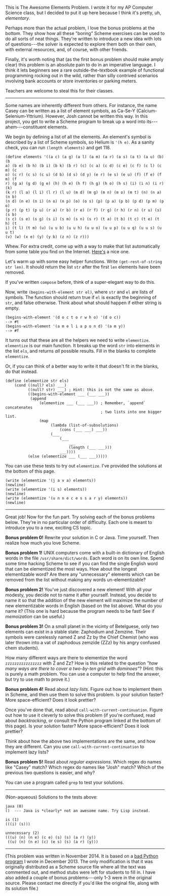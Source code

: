 This is The Awesome Elements Problem. I wrote it for my AP Computer Science
class, but I decided to put it up here because I think it's pretty, uh,
*elementary*.

Perhaps more than the actual problem, I love the bonus problems at the bottom.
They show how all these "boring" Scheme exercises can be used to do all sorts
of neat things. They're written to introduce a new idea with lots of
questions---the solver is expected to explore them both on their own, with
external resources, and, of course, with other friends.

Finally, it's worth noting that (as the first bonus problem should make amply
clear) this problem is an absolute pain to do in an imperative language. I
think it lets beginners see a rare outside-the-textbook example of functional
programming rocking out in the wild, rather than silly contrived scenarios
involving bank accounts or store inventories or parking meters.

Teachers are welcome to steal this for their classes.

---

Some names are inherently different from others. For instance, the name Casey
can be written as a list of element symbols, as Ca-Se-Y
(Calcium-Selenium-Yttrium). However, Josh cannot be written this way. In this
project, you get to write a Scheme program to break up a word into
its---ahem---constituent elements.

We begin by defining a list of all the elements. An element's symbol is
described by a list of Scheme symbols, so Helium is `'(h e)`. As a sanity
check, you can run `(length elements)` and get 118.

    (define elements '((a c) (a g) (a l) (a m) (a r) (a s) (a t) (a u) (b) (b
    a) (b e) (b h) (b i) (b k) (b r) (c) (c a) (c d) (c e) (c f) (c l) (c m) (c
    o) (c r) (c s) (c u) (d b) (d s) (d y) (e r) (e s) (e u) (f) (f e) (f m) (f
    r) (g a) (g d) (g e) (h) (h e) (h f) (h g) (h o) (h s) (i) (i n) (i r) (k)
    (k r) (l a) (l i) (l r) (l u) (m d) (m g) (m n) (m o) (m t) (n) (n a) (n b)
    (n d) (n e) (n i) (n o) (n p) (o) (o s) (p) (p a) (p b) (p d) (p m) (p o)
    (p r) (p t) (p u) (r a) (r b) (r e) (r f) (r g) (r h) (r n) (r u) (s) (s b)
    (s c) (s e) (s g) (s i) (s m) (s n) (s r) (t a) (t b) (t c) (t e) (t h) (t
    i) (t l) (t m) (u) (u u b) (u u h) (u u o) (u u p) (u u q) (u u s) (u u t)
    (v) (w) (x e) (y) (y b) (z n) (z r)))

Whew. For extra credit, come up with a way to make that list automatically from
some table you find on the Internet.
[Here's](http://akiscode.com/project_files/pt/periodictabledump.csv) a nice
one.


Let's warm up with some easy helper functions. Write
`(get-rest-of-string str len)`. It should return the list `str` after the first
`len` elements have been removed.

If you've written `compose` before, think of a super-elegant way to do this.

Now, write `(begins-with-element str el)`, where `str`
and `el` are lists of symbols. The function should return true if `el` is
exactly the beginning of `str`, and false otherwise. Think about what should
happen if either string is empty.

    (begins-with-element '(d o c t o r w h o) '(d o c))
    --> #t
    (begins-with-element '(a m e l i a p o n d) '(a m y))
    --> #f

It turns out that these are all the helpers we need to write `elementize`.
`elementize` is our main function. It breaks up the word `str` into elements
in the list `els`, and returns *all* possible results. Fill in the blanks to
complete `elementize`.

Or, if you can think of a better way to write it that doesn't fit in the
blanks, do that instead.

    (define (elementize str els)
        (cond ((null? els) ___)
              ((null? str) ___) ; Hint: this is not the same as above.
              ((begins-with-element ___ (___ ___))
               (append
                   (elementize ___ (___ ___)) ; Remember, `append` concatenates
                                              ; two lists into one bigger list.
                   (map
                        (lambda (list-of-subsolutions)
                            (cons (___ ___) ___))
                        (___
                            (___
                                ___
                                (length (___ ___)))
                            ___))))
              (else (elementize ___ (___ ___)))))


You can use these tests to try out `elementize`. I've provided the solutions
at the bottom of this page.

    (write (elementize '(j a v a) elements))
    (newline)
    (write (elementize '(i s) elements))
    (newline)
    (write (elementize '(u n n e c e s s a r y) elements))
    (newline)

---

Great job! Now for the fun part. Try solving each of the bonus problems below.
They're in no particular order of difficulty. Each one is meant to introduce
you to a new, exciting CS topic.

**Bonus problem 0!** Rewrite your solution in C or Java. Time yourself. Then
realize how much you love Scheme.

**Bonus problem 1!** UNIX computers come with a built-in dictionary of English
words in the file `/usr/share/dict/words`. Each word is on its own line. Spend
some time hacking Scheme to see if you can find the single English word that
can be elementized the most ways. How about the longest elementizable word? Are
there any "unnecessary" elements which can be removed from the list without
making any words un-elementizable?

**Bonus problem 2!** You've just discovered a new element! With all your
modesty, you decide not to name it after yourself. Instead, you decide to name
it so that the addition of the new element will maximize the number of new
elementizable words in English (based on the list above). What do you name it?
(This one is hard because the program needs to be fast! See if *memoization*
can be useful.)

**Bonus problem 3!** On a small planet in the vicinty of Betelguese, only two
elements can exist in a stable state: Zaphodium and Zemzine. Their symbols were
carelessly named Z and Zz by the Chief Chemist (who was later thrown into a vat
of zaphodous zemzide (ZZz) by his angry confused chem students).

How many different ways are there to elementize the word `zzzzzzzzzzzzzzzz`
with Z and Zz? How is this related to the question *"how many ways are there to
cover a two-by-ten grid with dominoes"*? (Hint: this is purely a math problem.
You can use a computer to help find the answer, but try to use math to prove
it.)

**Bonus problem 4!** Read about *lazy lists*. Figure out how to implement them
in Scheme, and then use them to solve this problem. Is your solution faster?
More space-efficient? Does it look prettier?

Once you've done that, read about `call-with-current-continuation`. Figure out
how to use it cleverly to solve this problem (if you're confused, read about
*backtracking*, or consult the Python program linked at the bottom of this
page). Is your solution faster? More space-efficient? Does it look prettier?

Think about how the above two implementations are the same, and how they are
different. Can you use `call-with-current-continuation` to implement lazy
lists?

**Bonus problem 5!** Read about *regular expressions*. Which regex do names
like "Casey" match? Which regex do names like "Josh" match? Which of the
previous two questions is easier, and why?

You can use a program called `grep` to test your solutions.

---

(Non-aqueous) Solutions to the tests above:

    java (0)
    ()  --- Java is *clearly* not an awesome name. Try Lisp instead.

    is (1)
    (((i) (s)))

    unnecessary (2)
    (((u) (n) (n e) (c e) (s) (s) (a r) (y))
     ((u) (n) (n e) (c) (e s) (s) (a r) (y)))

---

(This problem was written in November 2014. It is based on a [bad Python
program](https://gist.github.com/Hardmath123/7862258) I wrote in December 2013.
The only modification is that it was originally distributed as a Scheme source
file where all the text was commented out, and method stubs were left for
students to fill in. I have also added a couple of bonus problems---only 1-3
were in the original source. Please contact me directly if you'd like the
original file, along with its solution file.)
